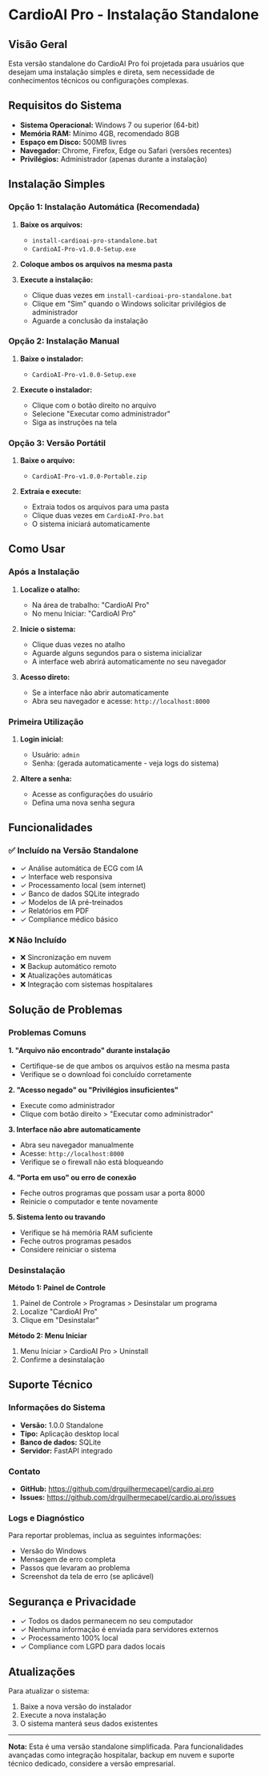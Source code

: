 # CardioAI Pro - Instalação Standalone

## Visão Geral

Esta versão standalone do CardioAI Pro foi projetada para usuários que desejam uma instalação simples e direta, sem necessidade de conhecimentos técnicos ou configurações complexas.

## Requisitos do Sistema

- **Sistema Operacional:** Windows 7 ou superior (64-bit)
- **Memória RAM:** Mínimo 4GB, recomendado 8GB
- **Espaço em Disco:** 500MB livres
- **Navegador:** Chrome, Firefox, Edge ou Safari (versões recentes)
- **Privilégios:** Administrador (apenas durante a instalação)

## Instalação Simples

### Opção 1: Instalação Automática (Recomendada)

1. **Baixe os arquivos:**
   - `install-cardioai-pro-standalone.bat`
   - `CardioAI-Pro-v1.0.0-Setup.exe`

2. **Coloque ambos os arquivos na mesma pasta**

3. **Execute a instalação:**
   - Clique duas vezes em `install-cardioai-pro-standalone.bat`
   - Clique em "Sim" quando o Windows solicitar privilégios de administrador
   - Aguarde a conclusão da instalação

### Opção 2: Instalação Manual

1. **Baixe o instalador:**
   - `CardioAI-Pro-v1.0.0-Setup.exe`

2. **Execute o instalador:**
   - Clique com o botão direito no arquivo
   - Selecione "Executar como administrador"
   - Siga as instruções na tela

### Opção 3: Versão Portátil

1. **Baixe o arquivo:**
   - `CardioAI-Pro-v1.0.0-Portable.zip`

2. **Extraia e execute:**
   - Extraia todos os arquivos para uma pasta
   - Clique duas vezes em `CardioAI-Pro.bat`
   - O sistema iniciará automaticamente

## Como Usar

### Após a Instalação

1. **Localize o atalho:**
   - Na área de trabalho: "CardioAI Pro"
   - No menu Iniciar: "CardioAI Pro"

2. **Inicie o sistema:**
   - Clique duas vezes no atalho
   - Aguarde alguns segundos para o sistema inicializar
   - A interface web abrirá automaticamente no seu navegador

3. **Acesso direto:**
   - Se a interface não abrir automaticamente
   - Abra seu navegador e acesse: `http://localhost:8000`

### Primeira Utilização

1. **Login inicial:**
   - Usuário: `admin`
   - Senha: (gerada automaticamente - veja logs do sistema)

2. **Altere a senha:**
   - Acesse as configurações do usuário
   - Defina uma nova senha segura

## Funcionalidades

### ✅ Incluído na Versão Standalone

- ✓ Análise automática de ECG com IA
- ✓ Interface web responsiva
- ✓ Processamento local (sem internet)
- ✓ Banco de dados SQLite integrado
- ✓ Modelos de IA pré-treinados
- ✓ Relatórios em PDF
- ✓ Compliance médico básico

### ❌ Não Incluído

- ❌ Sincronização em nuvem
- ❌ Backup automático remoto
- ❌ Atualizações automáticas
- ❌ Integração com sistemas hospitalares

## Solução de Problemas

### Problemas Comuns

**1. "Arquivo não encontrado" durante instalação**
- Certifique-se de que ambos os arquivos estão na mesma pasta
- Verifique se o download foi concluído corretamente

**2. "Acesso negado" ou "Privilégios insuficientes"**
- Execute como administrador
- Clique com botão direito > "Executar como administrador"

**3. Interface não abre automaticamente**
- Abra seu navegador manualmente
- Acesse: `http://localhost:8000`
- Verifique se o firewall não está bloqueando

**4. "Porta em uso" ou erro de conexão**
- Feche outros programas que possam usar a porta 8000
- Reinicie o computador e tente novamente

**5. Sistema lento ou travando**
- Verifique se há memória RAM suficiente
- Feche outros programas pesados
- Considere reiniciar o sistema

### Desinstalação

**Método 1: Painel de Controle**
1. Painel de Controle > Programas > Desinstalar um programa
2. Localize "CardioAI Pro"
3. Clique em "Desinstalar"

**Método 2: Menu Iniciar**
1. Menu Iniciar > CardioAI Pro > Uninstall
2. Confirme a desinstalação

## Suporte Técnico

### Informações do Sistema
- **Versão:** 1.0.0 Standalone
- **Tipo:** Aplicação desktop local
- **Banco de dados:** SQLite
- **Servidor:** FastAPI integrado

### Contato
- **GitHub:** https://github.com/drguilhermecapel/cardio.ai.pro
- **Issues:** https://github.com/drguilhermecapel/cardio.ai.pro/issues

### Logs e Diagnóstico

Para reportar problemas, inclua as seguintes informações:
- Versão do Windows
- Mensagem de erro completa
- Passos que levaram ao problema
- Screenshot da tela de erro (se aplicável)

## Segurança e Privacidade

- ✓ Todos os dados permanecem no seu computador
- ✓ Nenhuma informação é enviada para servidores externos
- ✓ Processamento 100% local
- ✓ Compliance com LGPD para dados locais

## Atualizações

Para atualizar o sistema:
1. Baixe a nova versão do instalador
2. Execute a nova instalação
3. O sistema manterá seus dados existentes

---

**Nota:** Esta é uma versão standalone simplificada. Para funcionalidades avançadas como integração hospitalar, backup em nuvem e suporte técnico dedicado, considere a versão empresarial.
